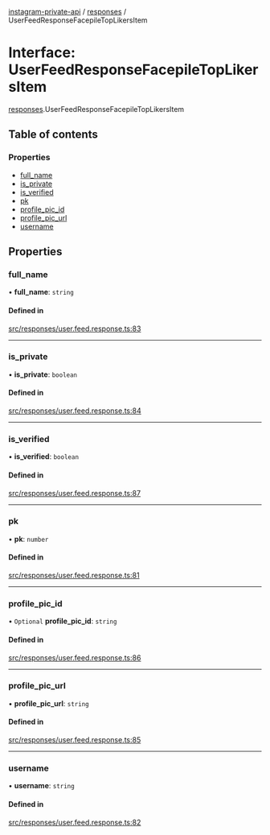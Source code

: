 [instagram-private-api](../../README.md) / [responses](../../modules/responses.md) / UserFeedResponseFacepileTopLikersItem

# Interface: UserFeedResponseFacepileTopLikersItem

[responses](../../modules/responses.md).UserFeedResponseFacepileTopLikersItem

## Table of contents

### Properties

- [full\_name](UserFeedResponseFacepileTopLikersItem.md#full_name)
- [is\_private](UserFeedResponseFacepileTopLikersItem.md#is_private)
- [is\_verified](UserFeedResponseFacepileTopLikersItem.md#is_verified)
- [pk](UserFeedResponseFacepileTopLikersItem.md#pk)
- [profile\_pic\_id](UserFeedResponseFacepileTopLikersItem.md#profile_pic_id)
- [profile\_pic\_url](UserFeedResponseFacepileTopLikersItem.md#profile_pic_url)
- [username](UserFeedResponseFacepileTopLikersItem.md#username)

## Properties

### full\_name

• **full\_name**: `string`

#### Defined in

[src/responses/user.feed.response.ts:83](https://github.com/Nerixyz/instagram-private-api/blob/4971f34/src/responses/user.feed.response.ts#L83)

___

### is\_private

• **is\_private**: `boolean`

#### Defined in

[src/responses/user.feed.response.ts:84](https://github.com/Nerixyz/instagram-private-api/blob/4971f34/src/responses/user.feed.response.ts#L84)

___

### is\_verified

• **is\_verified**: `boolean`

#### Defined in

[src/responses/user.feed.response.ts:87](https://github.com/Nerixyz/instagram-private-api/blob/4971f34/src/responses/user.feed.response.ts#L87)

___

### pk

• **pk**: `number`

#### Defined in

[src/responses/user.feed.response.ts:81](https://github.com/Nerixyz/instagram-private-api/blob/4971f34/src/responses/user.feed.response.ts#L81)

___

### profile\_pic\_id

• `Optional` **profile\_pic\_id**: `string`

#### Defined in

[src/responses/user.feed.response.ts:86](https://github.com/Nerixyz/instagram-private-api/blob/4971f34/src/responses/user.feed.response.ts#L86)

___

### profile\_pic\_url

• **profile\_pic\_url**: `string`

#### Defined in

[src/responses/user.feed.response.ts:85](https://github.com/Nerixyz/instagram-private-api/blob/4971f34/src/responses/user.feed.response.ts#L85)

___

### username

• **username**: `string`

#### Defined in

[src/responses/user.feed.response.ts:82](https://github.com/Nerixyz/instagram-private-api/blob/4971f34/src/responses/user.feed.response.ts#L82)
